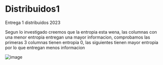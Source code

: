 # Distribuidos1
Entrega 1 distribuidos 2023


Segun lo investigado creemos que la entropia esta wena, las columnas con una menor entropia entregan una mayor informacion, comprobamos las primeras 3 columnas tienen entropia 0, las siguientes tienen mayor entropia por lo que entregan menos informacion


![image](https://github.com/BenjaminAleRamosT/Distribuidos1/assets/81858128/31e84003-a5fd-48bc-a31a-92f23a62a23e)


